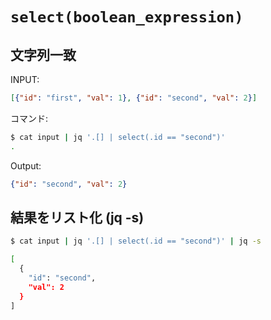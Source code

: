 # `select(boolean_expression)`

## 文字列一致

INPUT:

~~~json
[{"id": "first", "val": 1}, {"id": "second", "val": 2}]
~~~

コマンド:

~~~bash
$ cat input | jq '.[] | select(.id == "second")'
.
~~~

Output:

~~~json
{"id": "second", "val": 2}
~~~

## 結果をリスト化 (jq -s)

~~~bash
$ cat input | jq '.[] | select(.id == "second")' | jq -s

[
  {
    "id": "second",
    "val": 2
  }
]
~~~
